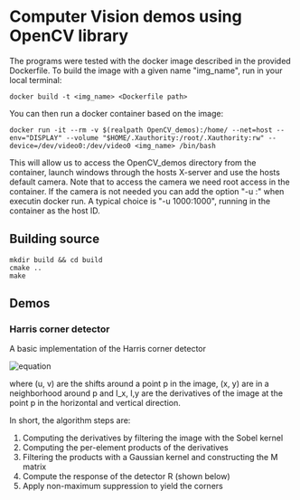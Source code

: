# Computer Vision demos using OpenCV library

The programs were tested with the docker image described in the provided Dockerfile. To build the image with a given name "img_name", run in your local terminal:
```
docker build -t <img_name> <Dockerfile path>
```
You can then run a docker container based on the image:
```
docker run -it --rm -v $(realpath OpenCV_demos):/home/ --net=host --env="DISPLAY" --volume "$HOME/.Xauthority:/root/.Xauthority:rw" --device=/dev/video0:/dev/video0 <img_name> /bin/bash
```
This will allow us to access the OpenCV_demos directory from the container, launch windows through the hosts X-server and use the hosts default camera.
Note that to access the camera we need root access in the container. If the camera is not needed you can add the option "-u <host uid>:<mapped uid>" when executin docker run. A typical choice is "-u 1000:1000", running in the container as the host ID.

## Building source
```
mkdir build && cd build
cmake ..
make
```

## Demos

### Harris corner detector 
A basic implementation of the Harris corner detector

![equation](https://latex.codecogs.com/gif.latex?\begin{align*}&space;E(u,&space;v)&space;&=&space;\sum_{(x,&space;y)}&space;w(x,&space;y)&space;\cdot&space;\left[&space;I(x&plus;u,&space;y&plus;v)&space;-&space;I(x,y)&space;\right&space;]^2&space;\\&space;&=&space;\sum_{(x,&space;y)}&space;w(x,&space;y)&space;\cdot&space;\left(&space;uI_x&space;-&space;vI_y&space;\right&space;)^2&space;\\&space;&=&space;\sum_{(x,y)}&space;w(x,&space;y)&space;\begin{bmatrix}&space;u&v&space;\end{bmatrix}&space;\begin{bmatrix}&space;I_x^2&space;&&space;I_{xy}&space;\\&space;I_{xy}&space;&&space;I_y^2&space;\end{bmatrix}&space;\begin{bmatrix}&space;u&space;\\&space;v&space;\end{bmatrix}&space;\\&space;&=&space;\begin{bmatrix}&space;u&v&space;\end{bmatrix}&space;\begin{bmatrix}&space;\sum_{(x,y)}&space;w(x,y)I_x^2&space;&&space;\sum_{(x,y)}&space;w(x,y)I_{xy}&space;\\&space;\sum_{(x,y)}&space;w(x,y)I_{xy}&space;&&space;\sum_{(x,y)}&space;w(x,y)I_{y^2}\end{bmatrix}&space;\begin{bmatrix}&space;u&space;\\&space;v&space;\end{bmatrix}&space;\\&space;&=&space;\begin{bmatrix}&space;u&v&space;\end{bmatrix}&space;M&space;\begin{bmatrix}&space;u&space;\\&space;v&space;\end{bmatrix}&space;\end{align*})

where (u, v) are the shifts around a point p in the image, (x, y) are in a neighborhood around p and I_x, I,y are the derivatives of the image at the point p in the horizontal and vertical direction.

In short, the algorithm steps are:
1. Computing the derivatives by filtering the image with the Sobel kernel
2. Computing the per-element products of the derivatives
3. Filtering the products with a Gaussian kernel and constructing the M matrix
4. Compute the response of the detector R (shown below)
5. Apply non-maximum suppression to yield the corners
